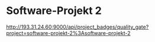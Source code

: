 # Software-Projekt 2
http://193.31.24.60:9000/api/project_badges/quality_gate?project=software-projekt-2%3Asoftware-projekt-2